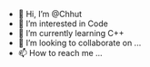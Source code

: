- 👋 Hi, I’m @Chhut
- 👀 I’m interested in Code
- 🌱 I’m currently learning C++
- 💞️ I’m looking to collaborate on ...
- 📫 How to reach me ...

<!---
Chhut/Chhut is a ✨ special ✨ repository because its `README.md` (this file) appears on your GitHub profile.
You can click the Preview link to take a look at your changes.
--->
